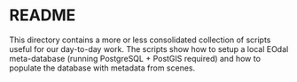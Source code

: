 # README

This directory contains a more or less consolidated collection of scripts useful for our day-to-day work.
The scripts show how to setup a local EOdal meta-database (running PostgreSQL + PostGIS required) and how to populate the database with metadata from scenes.

